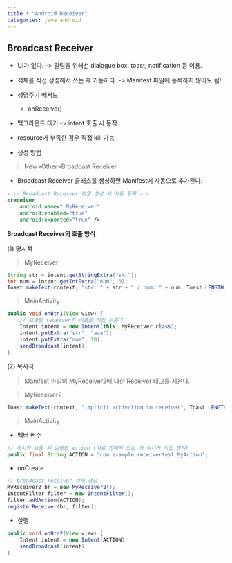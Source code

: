 ```yaml
---
title : "Android Receiver"
categories: java android
---
```


## Broadcast Receiver

- UI가 없다. -> 알림을 위해선 dialogue box, toast, notification 등 이용.
- 객체를 직접 생성해서 쓰는 게 가능하다. -> Manifest 파일에 등록하지 않아도 됨!
- 생명주기 메서드
  - onReceive()
- 백그라운드 대기 -> intent 호출 시 동작
- resource가 부족한 경우 직접 kill 가능

- 생성 방법

> New>Other>Broadcast Receiver

- Broadcast Receiver 클래스를 생성하면 Manifest에 자동으로 추가된다.

```xml
<!-- Broadcast Receiver 파일 생성 시 자동 등록 -->
<receiver
    android:name=".MyReceiver"
    android:enabled="true"
    android:exported="true" />
```

__Broadcast Receiver의 호출 방식__

(1) 명시적

> MyReceiver

```java
String str = intent.getStringExtra("str");
int num = intent.getIntExtra("num", 0);
Toast.makeText(context, "str: " + str + " / num: " + num, Toast.LENGTH_SHORT).show();
```

> MainActivity

```java
public void onBtn1(View view) {
    // 호출할 receiver의 이름을 직접 부른다.
    Intent intent = new Intent(this, MyReceiver.class);
    intent.putExtra("str", "aaa");
    intent.putExtra("num", 10);
    sendBroadcast(intent);
}
```

(2) 묵시적

> Manifest 파일의 MyReceiver2에 대한 Receiver 태그를 지운다.

> MyReceiver2

```java
Toast.makeText(context, "implicit activation to receiver", Toast.LENGTH_SHORT).show();
```

> MainActivity

- 멤버 변수

```java
// 묵시적 호출 시 실행할 action (따로 정해져 있는 게 아니라 직접 정의)
public final String ACTION = "com.example.receivertest.MyAction";
```

- onCreate

```java
// broadcast receiver 객체 생성
MyReceiver2 br = new MyReceiver2();
IntentFilter filter = new IntentFilter();
filter.addAction(ACTION);
registerReceiver(br, filter);
```

- 실행

```java
public void onBtn2(View view) {
    Intent intent = new Intent(ACTION);
    sendBroadcast(intent);
}
```
